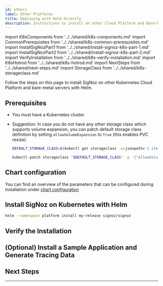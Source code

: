 ```yaml
---
id: others
label: Other Platforms
title: Deploying with Helm directly
description: Instructions to install on other Cloud Platform and Bare-Metal Servers
---
```


import K8sComponents from '../../shared/k8s-components.md'
import CommonPrerequisites from '../../shared/k8s-common-prerequisites.md'
import InstallSigNozPart1 from '../../shared/install-signoz-k8s-part-1.md'
import InstallSigNozPart2 from '../../shared/install-signoz-k8s-part-2.md'
import VerifyInstallation from '../../shared/k8s-verify-installation.md'
import K8sHotrod from '../../shared/k8s-hotrod.md'
import NextSteps from '../../shared/next-steps.md'
import StorageClass from '../../shared/k8s-storageclass.md'

Follow the steps on this page to install SigNoz on other Kubernetes
Cloud Platform and bare-metal servers with Helm.

<K8sComponents />

## Prerequisites

- You must have a Kubernetes cluster

<CommonPrerequisites />

- Suggestion: In case you do not have any other storage class which supports volume
  expansion, you can patch default storage class definition by setting
  `allowVolumeExpansion` to `True` (this enables PVC resize).

  ```bash
  DEFAULT_STORAGE_CLASS=$(kubectl get storageclass -o=jsonpath='{.items[?(@.metadata.annotations.storageclass\.kubernetes\.io/is-default-class=="true")].metadata.name}')

  kubectl patch storageclass "$DEFAULT_STORAGE_CLASS" -p '{"allowVolumeExpansion": true}'
  ```

  <StorageClass />

## Chart configuration

You can find an overview of the parameters that can be configured during installation under
[chart configuration][1]

## Install SigNoz on Kubernetes with Helm

<InstallSigNozPart1 />

```bash
helm --namespace platform install my-release signoz/signoz
```

<InstallSigNozPart2 />

## Verify the Installation

<VerifyInstallation />

## (Optional) Install a Sample Application and Generate Tracing Data

<K8sHotrod />

## Next Steps

<NextSteps />

---

[1]: https://github.com/SigNoz/charts/tree/main/charts/signoz#configuration
